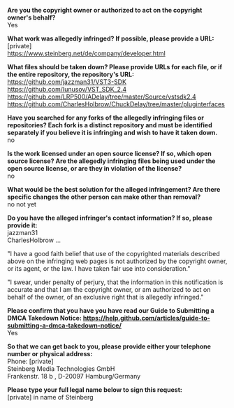 **Are you the copyright owner or authorized to act on the copyright owner's behalf?**  
Yes

**What work was allegedly infringed? If possible, please provide a URL:**  
[private]  
https://www.steinberg.net/de/company/developer.html

**What files should be taken down? Please provide URLs for each file, or if the entire repository, the repository's URL:**  
https://github.com/jazzman31/VST3-SDK  
https://github.com/Iunusov/VST_SDK_2.4  
https://github.com/LRP500/ADelay/tree/master/Source/vstsdk2.4  
https://github.com/CharlesHolbrow/ChuckDelay/tree/master/pluginterfaces  

**Have you searched for any forks of the allegedly infringing files or repositories? Each fork is a distinct repository and must be identified separately if you believe it is infringing and wish to have it taken down.**  
no

**Is the work licensed under an open source license? If so, which open source license? Are the allegedly infringing files being used under the open source license, or are they in violation of the license?**  
no

**What would be the best solution for the alleged infringement? Are there specific changes the other person can make other than removal?**  
no not yet

**Do you have the alleged infringer's contact information? If so, please provide it:**  
jazzman31  
CharlesHolbrow
...

"I have a good faith belief that use of the copyrighted materials described above on the infringing web pages is not authorized by the copyright owner, or its agent, or the law. I have taken fair use into consideration."

"I swear, under penalty of perjury, that the information in this notification is accurate and that I am the copyright owner, or am authorized to act on behalf of the owner, of an exclusive right that is allegedly infringed."

**Please confirm that you have you have read our Guide to Submitting a DMCA Takedown Notice: https://help.github.com/articles/guide-to-submitting-a-dmca-takedown-notice/**  
Yes  

**So that we can get back to you, please provide either your telephone number or physical address:**  
Phone: [private]    
Steinberg Media Technologies GmbH  
Frankenstr. 18 b , D-20097 Hamburg/Germany 

**Please type your full legal name below to sign this request:**  
[private] in name of Steinberg
